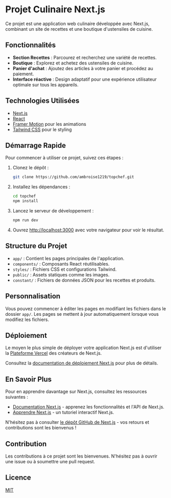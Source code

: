 # Projet Culinaire Next.js

Ce projet est une application web culinaire développée avec Next.js, combinant un site de recettes et une boutique d'ustensiles de cuisine.

## Fonctionnalités

- **Section Recettes** : Parcourez et recherchez une variété de recettes.
- **Boutique** : Explorez et achetez des ustensiles de cuisine.
- **Panier d'achat** : Ajoutez des articles à votre panier et procédez au paiement.
- **Interface réactive** : Design adaptatif pour une expérience utilisateur optimale sur tous les appareils.

## Technologies Utilisées

- [Next.js](https://nextjs.org/)
- [React](https://reactjs.org/)
- [Framer Motion](https://www.framer.com/motion/) pour les animations
- [Tailwind CSS](https://tailwindcss.com/) pour le styling

## Démarrage Rapide

Pour commencer à utiliser ce projet, suivez ces étapes :

1. Clonez le dépôt :
   ```bash
   git clone https://github.com/ambroise1219/topchef.git
   ```

2. Installez les dépendances :
   ```bash
   cd topchef
   npm install
   ```

3. Lancez le serveur de développement :
   ```bash
   npm run dev
   ```

4. Ouvrez [http://localhost:3000](http://localhost:3000) avec votre navigateur pour voir le résultat.

## Structure du Projet

- `app/` : Contient les pages principales de l'application.
- `components/` : Composants React réutilisables.
- `styles/` : Fichiers CSS et configurations Tailwind.
- `public/` : Assets statiques comme les images.
- `constant/` : Fichiers de données JSON pour les recettes et produits.

## Personnalisation

Vous pouvez commencer à éditer les pages en modifiant les fichiers dans le dossier `app/`. Les pages se mettent à jour automatiquement lorsque vous modifiez les fichiers.

## Déploiement

Le moyen le plus simple de déployer votre application Next.js est d'utiliser la [Plateforme Vercel](https://vercel.com/new?utm_medium=default-template&filter=next.js&utm_source=create-next-app&utm_campaign=create-next-app-readme) des créateurs de Next.js.

Consultez la [documentation de déploiement Next.js](https://nextjs.org/docs/deployment) pour plus de détails.

## En Savoir Plus

Pour en apprendre davantage sur Next.js, consultez les ressources suivantes :

- [Documentation Next.js](https://nextjs.org/docs) - apprenez les fonctionnalités et l'API de Next.js.
- [Apprendre Next.js](https://nextjs.org/learn) - un tutoriel interactif Next.js.

N'hésitez pas à consulter [le dépôt GitHub de Next.js](https://github.com/vercel/next.js/) - vos retours et contributions sont les bienvenus !

## Contribution

Les contributions à ce projet sont les bienvenues. N'hésitez pas à ouvrir une issue ou à soumettre une pull request.

## Licence

[MIT](https://choosealicense.com/licenses/mit/)
